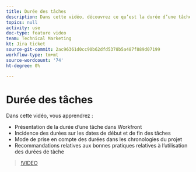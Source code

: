 ```yaml
---
title: Durée des tâches
description: Dans cette vidéo, découvrez ce qu’est la durée d’une tâche dans Workfront, comment les durées affectent les dates de début et d’achèvement des tâches, comment les durées tiennent compte des chronologies du projet et quelles recommandations de bonnes pratiques pour utiliser les durées de tâche.
topics: null
activity: use
doc-type: feature video
team: Technical Marketing
kt: Jira ticket
source-git-commit: 2ac96361d0cc90b62dfd5378b5a487f889d07199
workflow-type: tm+mt
source-wordcount: '74'
ht-degree: 0%

---
```


# Durée des tâches

Dans cette vidéo, vous apprendrez :

* Présentation de la durée d’une tâche dans Workfront
* Incidence des durées sur les dates de début et de fin des tâches
* Mode de prise en compte des durées dans les chronologies du projet
* Recommandations relatives aux bonnes pratiques relatives à l’utilisation des durées de tâche

>[!VIDEO](https://video.tv.adobe.com/v/335089/?quality=12)